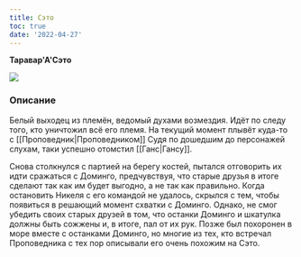 ```yaml
---
title: Сэто
toc: true
date: '2022-04-27'
---
```


**Таравар'А'Сэто**

![](https://i.imgur.com/1pxMxUo.png)

### Описание
Белый выходец из племён, ведомый духами возмездия. Идёт по следу того, кто уничтожил всё его племя. На текущий момент плывёт куда-то с [[Проповедник|Проповедником]]
Судя по дошедшим до персонажей слухам, таки успешно отомстил [[Ганс|Гансу]].

Снова столкнулся с партией на берегу костей, пытался отговорить их идти сражаться с Доминго, предчувствуя, что старые друзья в итоге сделают так как им будет выгодно, а не так как правильно.
Когда остановить Никеля с его командой не удалось, скрылся с тем, чтобы появиться в решающий момент схватки с Доминго. Однако, не смог убедить своих старых друзей в том, что останки Доминго и шкатулка должны быть сожжены и, в итоге, пал от их рук.
Позже был похоронен в море вместе с останками Доминго, но многие из тех, кто встречал Проповедника с тех пор описывали его очень похожим на Сэто.